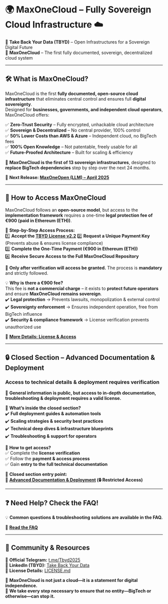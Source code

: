 # 🌍 MaxOneCloud – Fully Sovereign Cloud Infrastructure ☁️  
🚀 **Take Back Your Data (TBYD)** – Open Infrastructures for a Sovereign Digital Future  
🔐 **MaxOneCloud** – The first fully documented, sovereign, decentralized cloud system  

---

## **🛠️ What is MaxOneCloud?**  
MaxOneCloud is the first **fully documented, open-source cloud infrastructure** that eliminates central control and ensures full **digital sovereignty**.  
Designed for **businesses, governments, and independent cloud operators**, MaxOneCloud offers:  

✅ **Zero-Trust Security** – Fully encrypted, unhackable cloud architecture  
✅ **Sovereign & Decentralized** – No central provider, 100% control  
✅ **50% Lower Costs than AWS & Azure** – Independent cloud, no BigTech fees  
✅ **100% Open Knowledge** – Not patentable, freely usable for all  
✅ **Future-Proofed Architecture** – Built for scaling & efficiency  

📌 **MaxOneCloud is the first of 13 sovereign infrastructures**, designed to **replace BigTech dependencies** step by step over the next 24 months.  

🔹 **Next Release: [MaxOneOpen (LLM) – April 2025](https://github.com/TBYD-SAC/MaxOne-Wiki/wiki/MaxOneOpen)**  

---

## **📜 How to Access MaxOneCloud**  
MaxOneCloud follows an **open-source model**, but access to the **implementation framework** requires a one-time **legal protection fee of €900 (paid in Ethereum (ETH))**.  

📌 **Step-by-Step Access Process:**  
1️⃣ **Accept the [TBYD License v2.2](https://github.com/TBYD-SAC/MaxOneCloud/blob/main/LICENSE.md)**
2️⃣ **Request a Unique Payment Key** (Prevents abuse & ensures license compliance)  
3️⃣ **Complete the One-Time Payment (€900 in Ethereum (ETH))**  
4️⃣ **Receive Secure Access to the Full MaxOneCloud Repository**  

📢 **Only after verification will access be granted.** The process is **mandatory** and strictly followed.  

💡 **Why is there a €900 fee?**  
This fee is **not a commercial charge** – it exists to **protect future operators** and ensure **MaxOneCloud remains sovereign**.  
✔️ **Legal protection** → Prevents lawsuits, monopolization & external control  
✔️ **Sovereignty enforcement** → Ensures independent operation, free from BigTech influence  
✔️ **Security & compliance framework** → License verification prevents unauthorized use  

🔹 **[More Details: License & Access](https://github.com/TBYD-SAC/MaxOneCloud/wiki/License-and-Access)**  

---

## **🔒 Closed Section – Advanced Documentation & Deployment**  
### **Access to technical details & deployment requires verification**  
📢 **General information is public, but access to in-depth documentation, troubleshooting & deployment requires a valid license.**  

🔹 **What’s inside the closed section?**  
✔️ **Full deployment guides & automation tools**  
✔️ **Scaling strategies & security best practices**  
✔️ **Technical deep dives & infrastructure blueprints**  
✔️ **Troubleshooting & support for operators**  

🔹 **How to get access?**  
✅ Complete the **license verification**  
✅ Follow the **payment & access process**  
✅ Gain **entry to the full technical documentation**  

📌 **Closed section entry point:**  
🔹 **[Advanced Documentation & Deployment](https://github.com/TBYD-SAC/MaxOneCloud/wiki/Deployment-and-Scaling) (🔒 Restricted Access)**  

---

## **❓ Need Help? Check the FAQ!**  
💡 **Common questions & troubleshooting solutions are available in the FAQ.**  

🔹 **[Read the FAQ](https://github.com/TBYD-SAC/MaxOneCloud/blob/main/FAQ.md)**
  

---

## **🔗 Community & Resources**  
💬 **Official Telegram:** [t.me/Tbyd2025](https://t.me/Tbyd2025)  
💼 **LinkedIn (TBYD):** [Take Back Your Data](https://www.linkedin.com/company/take-back-your-data/)  
📜 **License Details:** [LICENSE.md](https://github.com/TBYD-SAC/MaxOneCloud/wiki/License-and-Access)  

📢 **MaxOneCloud is not just a cloud—it is a statement for digital independence.**  
🚀 **We take every step necessary to ensure that no entity—BigTech or otherwise—can stop it.**
